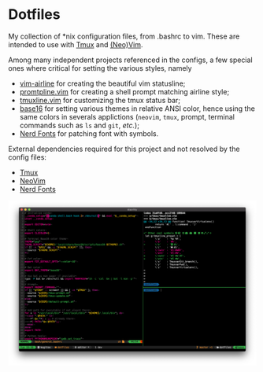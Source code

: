 # Dotfiles
My collection of \*nix configuration files, from .bashrc to vim.
These are intended to use with [Tmux](https://github.com/tmux/tmux/wiki) and
[(Neo)Vim](https://neovim.io/).

Among many independent projects referenced in the configs, a few special ones
where critical for setting the various styles, namely
  - [vim-airline](https://github.com/vim-airline/vim-airline) for creating
    the beautiful vim statusline;
  - [promtpline.vim](https://github.com/edkolev/promptline.vim) for creating
    a shell prompt matching airline style;
  - [tmuxline.vim](https://github.com/edkolev/tmuxline.vim) for customizing
    the tmux status bar;
  - [base16](https://github.com/chriskempson/base16) for setting various
    themes in relative ANSI color, hence using the same colors in severals
    applictions (`neovim`, `tmux`, prompt, terminal commands such as `ls` and
    `git`, _etc._);
  - [Nerd Fonts](https://www.nerdfonts.com/) for patching font with symbols.
 
External dependencies required for this project and not resolved by the config files:
  - [Tmux](https://github.com/tmux/tmux/wiki)
  - [NeoVim](https://neovim.io/)
  - [Nerd Fonts](https://www.nerdfonts.com/)

![Screenshot of a tmux session with vim and git showcasing the style](assests/img/screenshot.png)

